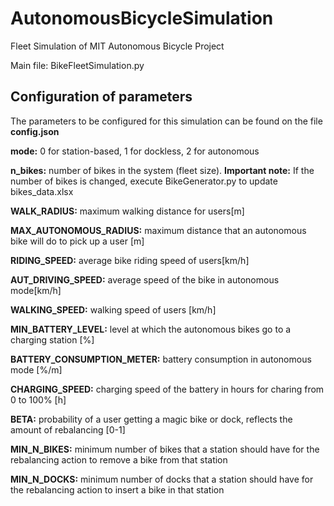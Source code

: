 # AutonomousBicycleSimulation
Fleet Simulation of MIT Autonomous Bicycle Project

Main file: BikeFleetSimulation.py


## Configuration of parameters

The parameters to be configured for this simulation can be found on the file **config.json**



**mode:** 0 for station-based, 1 for dockless, 2 for autonomous


**n_bikes:** number of bikes in the system (fleet size). **Important note:** If the number of bikes is changed, execute BikeGenerator.py to update bikes_data.xlsx


**WALK_RADIUS:** maximum walking distance for users[m]

**MAX_AUTONOMOUS_RADIUS:** maximum distance that an autonomous bike will do to pick up a user [m]


**RIDING_SPEED:** average bike riding speed of users[km/h]

**AUT_DRIVING_SPEED:** average speed of the bike in autonomous mode[km/h]

**WALKING_SPEED:** walking speed of users [km/h]


**MIN_BATTERY_LEVEL:** level at which the autonomous bikes go to a charging station [%]

**BATTERY_CONSUMPTION_METER:** battery consumption in autonomous mode [%/m]

**CHARGING_SPEED:** charging speed of the battery in hours for charing from 0 to 100% [h]


**BETA:** probability of a user getting a magic bike or dock, reflects the amount of rebalancing [0-1]

**MIN_N_BIKES:** minimum number of bikes that a station should have for the rebalancing action to remove a bike from that station

**MIN_N_DOCKS:** minimum number of docks that a station should have for the rebalancing action to insert a bike in that station

